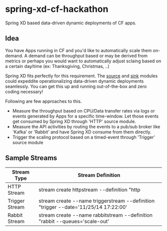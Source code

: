 spring-xd-cf-hackathon
======================

Spring XD based data-driven dynamic deployments of CF apps.

Idea
----
You have Apps running in CF and you'd like to automatically scale them on-demand. A demand can be throughput based or may be derived from metrics or perhaps you would want to automatically adjust sclaing based on a certain day/time (ex: Thanksgiving, Christmas, ..)

Spring XD fits perfectly for this requirement. The [source](https://github.com/spring-projects/spring-xd/wiki/Sources) and [sink](https://github.com/spring-projects/spring-xd/wiki/Sinks) modules could expeddite operationalizing data-driven dynamic deployments seamlessly. You can get this up and running out-of-the-box and zero coding necessary!

Following are few approaches to this.

* Measure the throughput based on CPU/Data transfer rates via logs or events generated by Apps for a specific time-window. Let those events get consumed by Spring XD through 'HTTP' source module.
* Measure the API activities by routing the events to a pub/sub broker like 'Kafka' or 'Rabbit' and have Spring XD consume from them directly.
* Trigger the scaling protocol based on a timed-event through 'Trigger' source module

Sample Streams
--------------

|Stream Type | Stream Definition
|------|--------
HTTP Stream | stream create httpstream --definition "http | transform --script=postRequest.groovy | log" --deploy
Trigger Stream | stream create --name triggerstream --definition "trigger --date='11/25/14 17:22:00' | transform --script=postRequest.groovy | counter" --deploy
Rabbit Stream | stream create --name rabbitstream --definition "rabbit --queues='scale-out' | transform --script=postRequest.groovy | counter" --deploy